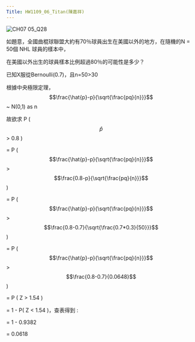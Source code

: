 ```yaml
---
Title: HW1109_06_Titan(陳嘉祥)
---
```


![CH07 05_Q28](https://github.com/user-attachments/assets/78734722-6666-4eac-8faf-9e4a2c605b4a)

如題意，全國曲棍球聯盟大約有70％球員出生在美國以外的地方，在隨機的N = 50個 NHL 球員的樣本中， 

在美國以外出生的球員樣本比例超過80％的可能性是多少？ 

已知X服從Bernoulli(0.7)，且n=50>30

根據中央極限定理， $$\frac{\hat{p}-p}{\sqrt{\frac{pq}{n}}}$$ ~ N(0,1) as n 

故欲求 P ($$\hat{p}$$ > 0.8 )

= P ($$\frac{\hat{p}-p}{\sqrt{\frac{pq}{n}}}$$ > $$\frac{0.8-p}{\sqrt{\frac{pq}{n}}}$$)

= P ($$\frac{\hat{p}-p}{\sqrt{\frac{pq}{n}}}$$ > $$\frac{0.8-0.7}{\sqrt{\frac{0.7*0.3}{50}}}$$)

= P ($$\frac{\hat{p}-p}{\sqrt{\frac{pq}{n}}}$$ > $$\frac{0.8-0.7}{0.0648}$$) 

= P ( Z > 1.54 ) 

= 1 - P( Z < 1.54 )，查表得到 :  

= 1 - 0.9382 

= 0.0618









